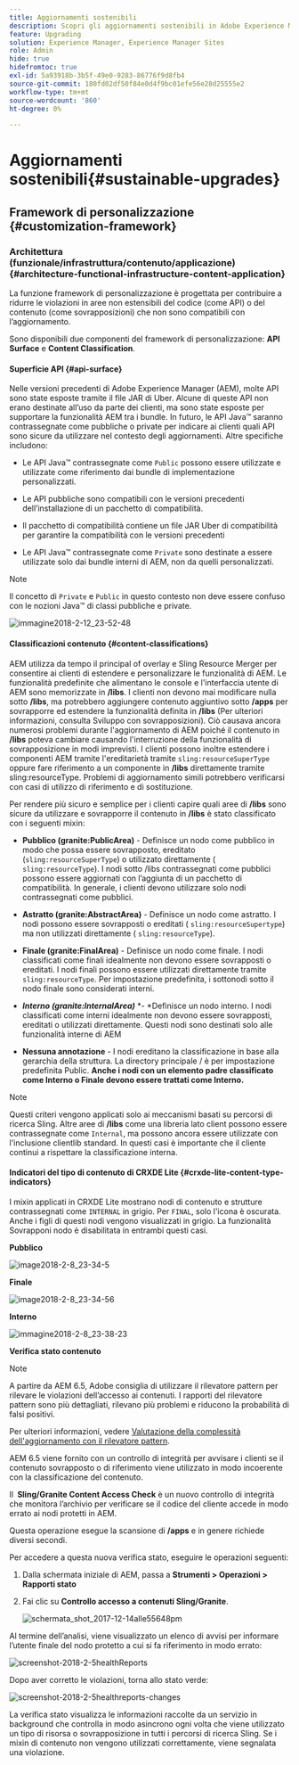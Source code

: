 ```yaml
---
title: Aggiornamenti sostenibili
description: Scopri gli aggiornamenti sostenibili in Adobe Experience Manager 6.4.
feature: Upgrading
solution: Experience Manager, Experience Manager Sites
role: Admin
hide: true
hidefromtoc: true
exl-id: 5a93918b-3b5f-49e0-9283-86776f9d8fb4
source-git-commit: 180fd02df50f84e0d4f9bc01efe56e28d25555e2
workflow-type: tm+mt
source-wordcount: '860'
ht-degree: 0%

---
```


# Aggiornamenti sostenibili{#sustainable-upgrades}

## Framework di personalizzazione {#customization-framework}

### Architettura (funzionale/infrastruttura/contenuto/applicazione)  {#architecture-functional-infrastructure-content-application}

La funzione framework di personalizzazione è progettata per contribuire a ridurre le violazioni in aree non estensibili del codice (come API) o del contenuto (come sovrapposizioni) che non sono compatibili con l’aggiornamento.

Sono disponibili due componenti del framework di personalizzazione: **API Surface** e **Content Classification**.

#### Superficie API {#api-surface}

Nelle versioni precedenti di Adobe Experience Manager (AEM), molte API sono state esposte tramite il file JAR di Uber. Alcune di queste API non erano destinate all’uso da parte dei clienti, ma sono state esposte per supportare la funzionalità AEM tra i bundle. In futuro, le API Java™ saranno contrassegnate come pubbliche o private per indicare ai clienti quali API sono sicure da utilizzare nel contesto degli aggiornamenti. Altre specifiche includono:

* Le API Java™ contrassegnate come `Public` possono essere utilizzate e utilizzate come riferimento dai bundle di implementazione personalizzati.

* Le API pubbliche sono compatibili con le versioni precedenti dell’installazione di un pacchetto di compatibilità.
* Il pacchetto di compatibilità contiene un file JAR Uber di compatibilità per garantire la compatibilità con le versioni precedenti
* Le API Java™ contrassegnate come `Private` sono destinate a essere utilizzate solo dai bundle interni di AEM, non da quelli personalizzati.

>[!NOTE]
>
>Il concetto di `Private` e `Public` in questo contesto non deve essere confuso con le nozioni Java™ di classi pubbliche e private.

![immagine2018-2-12_23-52-48](assets/image2018-2-12_23-52-48.png)

#### Classificazioni contenuto {#content-classifications}

AEM utilizza da tempo il principal of overlay e Sling Resource Merger per consentire ai clienti di estendere e personalizzare le funzionalità di AEM. Le funzionalità predefinite che alimentano le console e l&#39;interfaccia utente di AEM sono memorizzate in **/libs**. I clienti non devono mai modificare nulla sotto **/libs**, ma potrebbero aggiungere contenuto aggiuntivo sotto **/apps** per sovrapporre ed estendere la funzionalità definita in **/libs** (Per ulteriori informazioni, consulta Sviluppo con sovrapposizioni). Ciò causava ancora numerosi problemi durante l&#39;aggiornamento di AEM poiché il contenuto in **/libs** poteva cambiare causando l&#39;interruzione della funzionalità di sovrapposizione in modi imprevisti. I clienti possono inoltre estendere i componenti AEM tramite l&#39;ereditarietà tramite `sling:resourceSuperType` oppure fare riferimento a un componente in **/libs** direttamente tramite sling:resourceType. Problemi di aggiornamento simili potrebbero verificarsi con casi di utilizzo di riferimento e di sostituzione.

Per rendere più sicuro e semplice per i clienti capire quali aree di **/libs** sono sicure da utilizzare e sovrapporre il contenuto in **/libs** è stato classificato con i seguenti mixin:

* **Pubblico (granite:PublicArea)** - Definisce un nodo come pubblico in modo che possa essere sovrapposto, ereditato (`sling:resourceSuperType`) o utilizzato direttamente ( `sling:resourceType`). I nodi sotto /libs contrassegnati come pubblici possono essere aggiornati con l’aggiunta di un pacchetto di compatibilità. In generale, i clienti devono utilizzare solo nodi contrassegnati come pubblici.

* **Astratto (granite:AbstractArea)** - Definisce un nodo come astratto. I nodi possono essere sovrapposti o ereditati ( `sling:resourceSupertype`) ma non utilizzati direttamente ( `sling:resourceType`).

* **Finale (granite:FinalArea)** - Definisce un nodo come finale. I nodi classificati come finali idealmente non devono essere sovrapposti o ereditati. I nodi finali possono essere utilizzati direttamente tramite `sling:resourceType`. Per impostazione predefinita, i sottonodi sotto il nodo finale sono considerati interni.

* ***Interno (granite:InternalArea)*** *- *Definisce un nodo interno. I nodi classificati come interni idealmente non devono essere sovrapposti, ereditati o utilizzati direttamente. Questi nodi sono destinati solo alle funzionalità interne di AEM

* **Nessuna annotazione** - I nodi ereditano la classificazione in base alla gerarchia della struttura. La directory principale / è per impostazione predefinita Public. **Anche i nodi con un elemento padre classificato come Interno o Finale devono essere trattati come Interno.**

>[!NOTE]
>
>Questi criteri vengono applicati solo ai meccanismi basati su percorsi di ricerca Sling. Altre aree di **/libs** come una libreria lato client possono essere contrassegnate come `Internal`, ma possono ancora essere utilizzate con l&#39;inclusione clientlib standard. In questi casi è importante che il cliente continui a rispettare la classificazione interna.

#### Indicatori del tipo di contenuto di CRXDE Lite {#crxde-lite-content-type-indicators}

I mixin applicati in CRXDE Lite mostrano nodi di contenuto e strutture contrassegnati come `INTERNAL` in grigio. Per `FINAL`, solo l&#39;icona è oscurata. Anche i figli di questi nodi vengono visualizzati in grigio. La funzionalità Sovrapponi nodo è disabilitata in entrambi questi casi.

**Pubblico**

![image2018-2-8_23-34-5](assets/image2018-2-8_23-34-5.png)

**Finale**

![image2018-2-8_23-34-56](assets/image2018-2-8_23-34-56.png)

**Interno**

![immagine2018-2-8_23-38-23](assets/image2018-2-8_23-38-23.png)

**Verifica stato contenuto**

>[!NOTE]
>
>A partire da AEM 6.5, Adobe consiglia di utilizzare il rilevatore pattern per rilevare le violazioni dell’accesso ai contenuti. I rapporti del rilevatore pattern sono più dettagliati, rilevano più problemi e riducono la probabilità di falsi positivi.
>
>Per ulteriori informazioni, vedere [Valutazione della complessità dell&#39;aggiornamento con il rilevatore pattern](/help/sites-deploying/pattern-detector.md).

AEM 6.5 viene fornito con un controllo di integrità per avvisare i clienti se il contenuto sovrapposto o di riferimento viene utilizzato in modo incoerente con la classificazione del contenuto.

Il **&#x200B; Sling/Granite Content Access Check** è un nuovo controllo di integrità che monitora l’archivio per verificare se il codice del cliente accede in modo errato ai nodi protetti in AEM.

Questa operazione esegue la scansione di **/apps** e in genere richiede diversi secondi.

Per accedere a questa nuova verifica stato, eseguire le operazioni seguenti:

1. Dalla schermata iniziale di AEM, passa a **Strumenti > Operazioni > Rapporti stato**
1. Fai clic su **Controllo accesso a contenuti Sling/Granite**.

   ![schermata_shot_2017-12-14alle55648pm](assets/screen_shot_2017-12-14at55648pm.png)

Al termine dell’analisi, viene visualizzato un elenco di avvisi per informare l’utente finale del nodo protetto a cui si fa riferimento in modo errato:

![screenshot-2018-2-5healthReports](assets/screenshot-2018-2-5healthreports.png)

Dopo aver corretto le violazioni, torna allo stato verde:

![screenshot-2018-2-5healthreports-changes](assets/screenshot-2018-2-5healthreports-violations.png)

La verifica stato visualizza le informazioni raccolte da un servizio in background che controlla in modo asincrono ogni volta che viene utilizzato un tipo di risorsa o sovrapposizione in tutti i percorsi di ricerca Sling. Se i mixin di contenuto non vengono utilizzati correttamente, viene segnalata una violazione.
